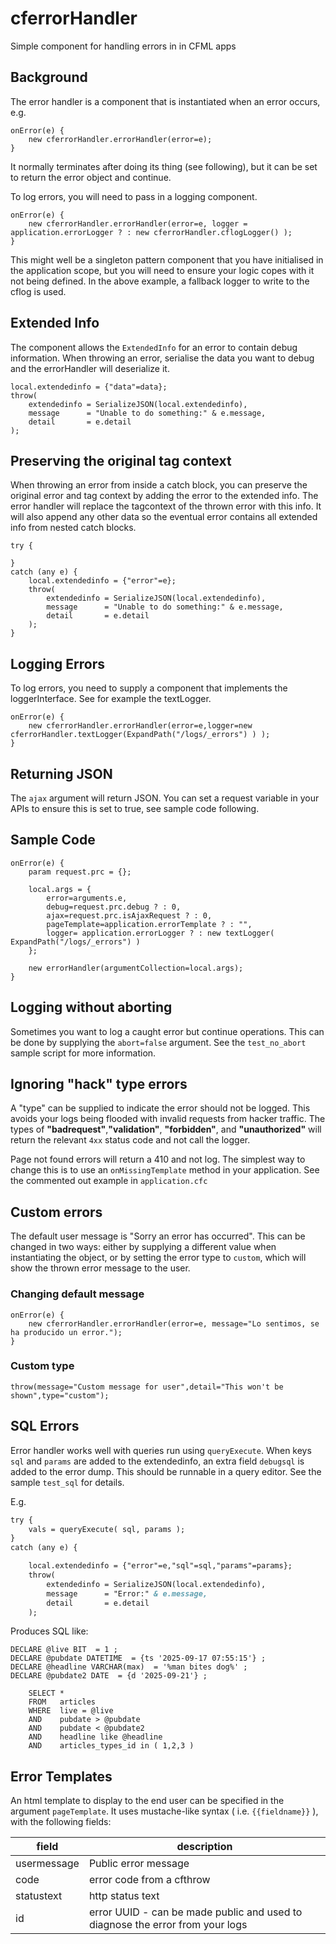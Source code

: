 # cferrorHandler

Simple component for handling errors in in CFML apps

## Background

The error handler is a component that is instantiated when an error occurs, e.g.

```cfscript
onError(e) {
	new cferrorHandler.errorHandler(error=e);
}
```

It normally terminates after doing its thing (see following), but it can be set to return the error object and continue.

To log errors, you will need to pass in a logging component. 

```cfscript
onError(e) {
	new cferrorHandler.errorHandler(error=e, logger = application.errorLogger ? : new cferrorHandler.cflogLogger() );
}
```

This might well be a singleton pattern component that you have initialised in the application scope, but you will need to ensure your logic copes with it not being defined. In the above example, a fallback logger to write to the cflog is used.

## Extended Info

The component allows the `ExtendedInfo` for an error to contain debug information. When throwing an error, serialise the data you want to debug and the errorHandler will deserialize it.

```cfscript
local.extendedinfo = {"data"=data};
throw(
	extendedinfo = SerializeJSON(local.extendedinfo),
	message      = "Unable to do something:" & e.message, 
	detail       = e.detail	
);
```

## Preserving the original tag context

When throwing an error from inside a catch block, you can preserve the original error and tag context by adding the error to the extended info. The error handler will replace the tagcontext of the thrown error with this info. It will also append any other data so the eventual error contains all extended info from nested catch blocks.

```cfscript
try {

}
catch (any e) {
	local.extendedinfo = {"error"=e};
	throw(
		extendedinfo = SerializeJSON(local.extendedinfo),
		message      = "Unable to do something:" & e.message, 
		detail       = e.detail	
	);
}
```

## Logging Errors

To log errors, you need to supply a component that implements the loggerInterface. See for example the textLogger.

```cfscript
onError(e) {
	new cferrorHandler.errorHandler(error=e,logger=new cferrorHandler.textLogger(ExpandPath("/logs/_errors") ) );
}
```

## Returning JSON

The `ajax` argument will return JSON. You can set a request variable in your APIs to ensure this is set to true, see sample code following.

## Sample Code

```cfscript
onError(e) {
	param request.prc = {};

	local.args = {
		error=arguments.e,
		debug=request.prc.debug ? : 0,
		ajax=request.prc.isAjaxRequest ? : 0,
		pageTemplate=application.errorTemplate ? : "",
		logger= application.errorLogger ? : new textLogger( ExpandPath("/logs/_errors") )
	};

	new errorHandler(argumentCollection=local.args);
}
```

## Logging without aborting

Sometimes you want to log a caught error but continue operations. This can be done by supplying the `abort=false` argument. See the `test_no_abort` sample script for more information.

## Ignoring "hack" type errors

A "type" can be supplied to indicate the error should not be logged. This avoids your logs being flooded with invalid requests from hacker traffic. The types of **"badrequest"**,**"validation"**, **"forbidden"**, and **"unauthorized"** will return the relevant `4xx` status code and not call the logger.

Page not found errors will return a 410 and not log. The simplest way to change this is to use an `onMissingTemplate` method in your application. See the commented out example in `application.cfc`

## Custom errors

The default user message is "Sorry an error has occurred". This can be changed in two ways: either by supplying a different value when instantiating the object, or by setting the error type to `custom`, which will show the thrown error message to the user.

### Changing default message

```cfscript
onError(e) {
	new cferrorHandler.errorHandler(error=e, message="Lo sentimos, se ha producido un error.");
}
```

### Custom type

```
throw(message="Custom message for user",detail="This won't be shown",type="custom");
```

## SQL Errors

Error handler works well with queries run using `queryExecute`. When keys `sql` and `params` are added to the extendedinfo, an extra field `debugsql` is added to the error dump. This should be runnable in a query editor. See the sample `test_sql` for details.

E.g.

```cfml
try {
	vals = queryExecute( sql, params );
}
catch (any e) {

	local.extendedinfo = {"error"=e,"sql"=sql,"params"=params};
	throw(
		extendedinfo = SerializeJSON(local.extendedinfo),
		message      = "Error:" & e.message, 
		detail       = e.detail	
	);
```

Produces SQL like:

```
DECLARE @live BIT  = 1 ;
DECLARE @pubdate DATETIME  = {ts '2025-09-17 07:55:15'} ;
DECLARE @headline VARCHAR(max)  = '%man bites dog%' ;
DECLARE @pubdate2 DATE  = {d '2025-09-21'} ;

	SELECT *
	FROM   articles
	WHERE  live = @live
	AND    pubdate > @pubdate
	AND    pubdate < @pubdate2
	AND    headline like @headline
	AND    articles_types_id in ( 1,2,3 ) 
```

## Error Templates

An html template to display to the end user can be specified in the argument `pageTemplate`. It uses mustache-like syntax ( i.e. `{{fieldname}}` ), with the following fields:

| field       | description
|-------------|----------------------------------
| usermessage | Public error message
| code        | error code from a cfthrow
| statustext  | http status text
| id          | error UUID - can be made public and used to diagnose the error from your logs
